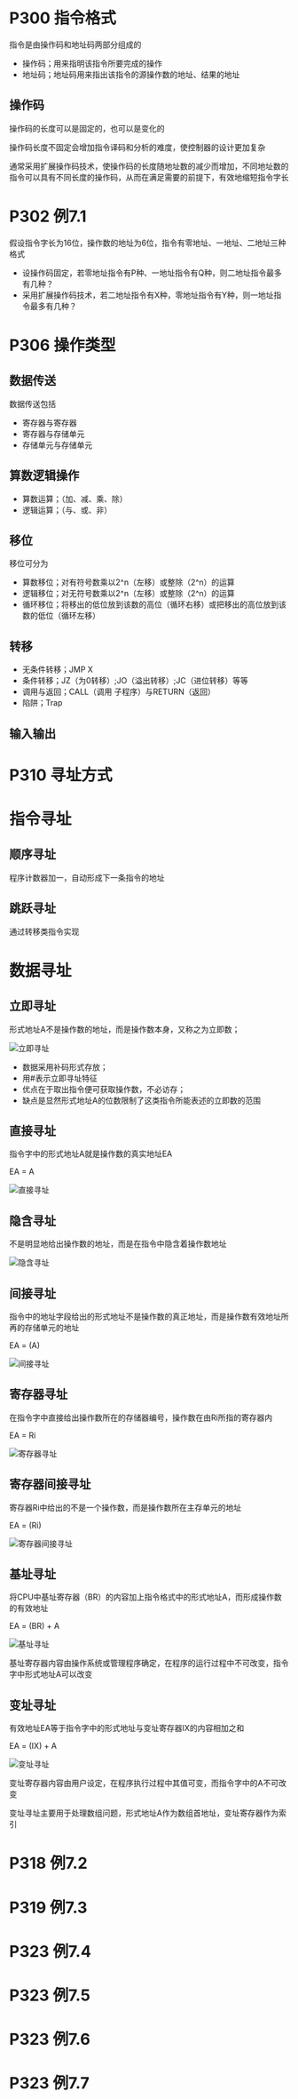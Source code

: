 # P300 指令格式
指令是由操作码和地址码两部分组成的
* 操作码；用来指明该指令所要完成的操作
* 地址码；地址码用来指出该指令的源操作数的地址、结果的地址

## 操作码
操作码的长度可以是固定的，也可以是变化的

操作码长度不固定会增加指令译码和分析的难度，使控制器的设计更加复杂

通常采用扩展操作码技术，使操作码的长度随地址数的减少而增加，不同地址数的指令可以具有不同长度的操作码，从而在满足需要的前提下，有效地缩短指令字长

# P302 例7.1
假设指令字长为16位，操作数的地址为6位，指令有零地址、一地址、二地址三种格式
* 设操作码固定，若零地址指令有P种、一地址指令有Q种，则二地址指令最多有几种？
* 采用扩展操作码技术，若二地址指令有X种，零地址指令有Y种，则一地址指令最多有几种？

# P306 操作类型
## 数据传送
数据传送包括
* 寄存器与寄存器
* 寄存器与存储单元
* 存储单元与存储单元

## 算数逻辑操作
* 算数运算；（加、减、乘、除）
* 逻辑运算；（与、或、非）

## 移位
移位可分为
* 算数移位；对有符号数乘以2^n（左移）或整除（2^n）的运算
* 逻辑移位；对无符号数乘以2^n（左移）或整除（2^n）的运算
* 循环移位；将移出的低位放到该数的高位（循环右移）或把移出的高位放到该数的低位（循环左移）
## 转移
* 无条件转移；JMP X
* 条件转移；JZ（为0转移）;JO（溢出转移）;JC（进位转移）等等
* 调用与返回；CALL（调用 子程序）与RETURN（返回）
* 陷阱；Trap
## 输入输出

# P310 寻址方式
# 指令寻址
## 顺序寻址
程序计数器加一，自动形成下一条指令的地址
## 跳跃寻址
通过转移类指令实现

# 数据寻址
## 立即寻址
形式地址A不是操作数的地址，而是操作数本身，又称之为立即数；

![立即寻址](https://raw.githubusercontent.com/Juston007/ComputerOrganization/main/Chapter7_Instruction/img/%E7%AB%8B%E5%8D%B3%E5%AF%BB%E5%9D%80.png)

* 数据采用补码形式存放；
* 用#表示立即寻址特征
* 优点在于取出指令便可获取操作数，不必访存；
* 缺点是显然形式地址A的位数限制了这类指令所能表述的立即数的范围

## 直接寻址
指令字中的形式地址A就是操作数的真实地址EA

EA = A

![直接寻址](https://raw.githubusercontent.com/Juston007/ComputerOrganization/main/Chapter7_Instruction/img/%E7%9B%B4%E6%8E%A5%E5%AF%BB%E5%9D%80.png)

## 隐含寻址
不是明显地给出操作数的地址，而是在指令中隐含着操作数地址

![隐含寻址](https://raw.githubusercontent.com/Juston007/ComputerOrganization/main/Chapter7_Instruction/img/%E9%9A%90%E5%90%AB%E5%AF%BB%E5%9D%80.png)

## 间接寻址
指令中的地址字段给出的形式地址不是操作数的真正地址，而是操作数有效地址所再的存储单元的地址

EA = (A)

![间接寻址](https://raw.githubusercontent.com/Juston007/ComputerOrganization/main/Chapter7_Instruction/img/%E9%97%B4%E6%8E%A5%E5%AF%BB%E5%9D%80.png)

## 寄存器寻址
在指令字中直接给出操作数所在的存储器编号，操作数在由Ri所指的寄存器内

EA = Ri

![寄存器寻址](https://raw.githubusercontent.com/Juston007/ComputerOrganization/main/Chapter7_Instruction/img/%E5%AF%84%E5%AD%98%E5%99%A8%E5%AF%BB%E5%9D%80.png)

## 寄存器间接寻址
寄存器Ri中给出的不是一个操作数，而是操作数所在主存单元的地址

EA = (Ri)

![寄存器间接寻址](https://raw.githubusercontent.com/Juston007/ComputerOrganization/main/Chapter7_Instruction/img/%E5%AF%84%E5%AD%98%E5%99%A8%E9%97%B4%E6%8E%A5%E5%AF%BB%E5%9D%80.png)

## 基址寻址
将CPU中基址寄存器（BR）的内容加上指令格式中的形式地址A，而形成操作数的有效地址

EA = (BR) + A

![基址寻址](https://raw.githubusercontent.com/Juston007/ComputerOrganization/main/Chapter7_Instruction/img/%E5%9F%BA%E5%9D%80%E5%AF%BB%E5%9D%80.png)

基址寄存器内容由操作系统或管理程序确定，在程序的运行过程中不可改变，指令字中形式地址A可以改变

## 变址寻址
有效地址EA等于指令字中的形式地址与变址寄存器IX的内容相加之和

EA = (IX) + A

![变址寻址](https://raw.githubusercontent.com/Juston007/ComputerOrganization/main/Chapter7_Instruction/img/%E5%8F%98%E5%9D%80%E5%AF%BB%E5%9D%801.png)

变址寄存器内容由用户设定，在程序执行过程中其值可变，而指令字中的A不可改变

变址寻址主要用于处理数组问题，形式地址A作为数组首地址，变址寄存器作为索引

# P318 例7.2
# P319 例7.3
# P323 例7.4
# P323 例7.5
# P323 例7.6
# P323 例7.7